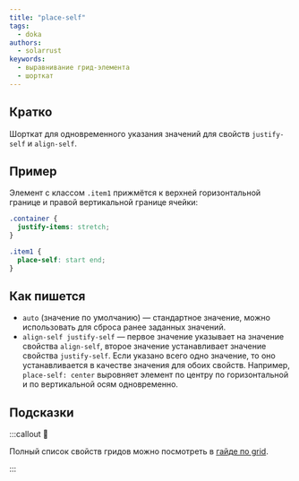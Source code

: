 ```yaml
---
title: "place-self"
tags:
  - doka
authors:
  - solarrust
keywords:
  - выравнивание грид-элемента
  - шорткат
---
```


## Кратко

Шорткат для одновременного указания значений для свойств `justify-self` и `align-self`.

## Пример

Элемент с классом `.item1` прижмётся к верхней горизонтальной границе и правой вертикальной границе ячейки:

```css
.container {
  justify-items: stretch;
}

.item1 {
  place-self: start end;
}
```

## Как пишется

- `auto` (значение по умолчанию) — стандартное значение, можно использовать для сброса ранее заданных значений.
- `align-self justify-self` — первое значение указывает на значение свойства `align-self`, второе значение устанавливает значение свойства `justify-self`. Если указано всего одно значение, то оно устанавливается в качестве значения для обоих свойств. Например, `place-self: center` выровняет элемент по центру по горизонтальной и по вертикальной осям одновременно.

## Подсказки

:::callout 📝

Полный список свойств гридов можно посмотреть в [гайде по grid](/css/grid-guide/).

:::
